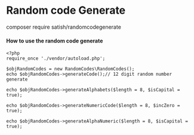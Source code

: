 # Random code Generate

composer require satish/randomcodegenerate

#### How to use the random code generate
```
<?php
require_once './vendor/autoload.php';

$objRandomCodes = new RandomCodes\RandomCodes();
echo $objRandomCodes->generateCode();// 12 digit random number generate

echo $objRandomCodes->generateAlphabets($length = 8, $isCapital = true);

echo $objRandomCodes->generateNumericCode($length = 8, $incZero = true);

echo $objRandomCodes->generateAlphaNumeric($length = 8, $isCapital = true);
```
